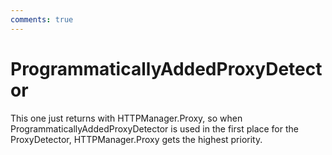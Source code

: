 ```yaml
---
comments: true
---
```

# ProgrammaticallyAddedProxyDetector

This one just returns with HTTPManager.Proxy, so when ProgrammaticallyAddedProxyDetector is used in the first place for the ProxyDetector, HTTPManager.Proxy gets the highest priority. 


